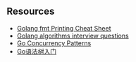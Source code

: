 ## Resources

* [Golang fmt Printing Cheat Sheet](printf-cheatsheet.pdf)
* [Golang algorithms interview questions](https://github.com/shomali11/go-interview)
* [Go Concurrency Patterns](https://talks.golang.org/2012/concurrency.slide)
* [Go语法树入门](https://github.com/chai2010/go-ast-book)